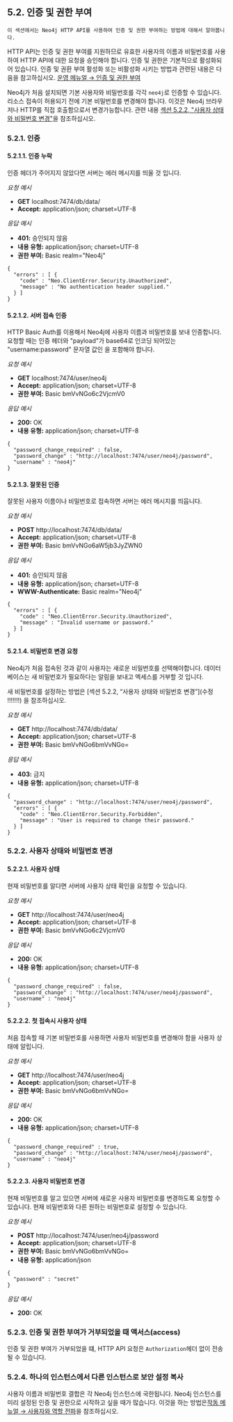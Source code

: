 
## 5.2. 인증 및 권한 부여                  


```
이 섹션에서는 Neo4j HTTP API를 사용하여 인증 및 권한 부여하는 방법에 대해서 알아봅니다.
```

HTTP API는 인증 및 권한 부여를 지원하므로 유효한 사용자의 이름과 비밀번호를 사용하여 HTTP API에 대한 요청을 승인해야 합니다. 인증 및 권한은 기본적으로 활성화되어 있습니다. 인증 및 권환 부여 활성화 또는 비활성화 시키는 방법과 관련된 내용은 다음을 참고하십시오. [운영 메뉴얼 → 인증 및 권한 부여](https://neo4j.com/docs/operations-manual/3.3/security/authentication-authorization/enable/) 
 
Neo4j가 처음 설치되면 기본 사용자와 비밀번호를 각각  ```neo4j```로 인증할 수 있습니다. 리소스 접속이 허용되기 전에 기본 비밀번호를 변경해야 합니다. 이것은 Neo4j 브라우저나 HTTP를 직접 호출함으로서 변경가능합니다. 관련 내용 [섹션 5.2.2, "사용자 상태와 비밀번호 변경"](http-api/authentication)을 참조하십시오. 

### 5.2.1. 인증                     

#### 5.2.1.1. 인증 누락                       

인증 헤더가 주어지지 않았다면 서버는 에러 메시지를 띄울 것 입니다. 

*요청 예시*

+ **GET** localhost:7474/db/data/                     
+ **Accept:** application/json; charset=UTF-8                     

*응답 예시*

+ **401:** 승인되지 않음                   
+ **내용 유형:** application/json; charset=UTF-8                     
+ **권한 부여:** Basic realm="Neo4j"                     

```
{
  "errors" : [ {
    "code" : "Neo.ClientError.Security.Unauthorized",
    "message" : "No authentication header supplied."
  } ]
}
```

#### 5.2.1.2. 서버 접속 인증                        

HTTP Basic Auth를 이용해서 Neo4j에 사용자 이름과 비밀번호를 보내 인증합니다. 요청할 때는 인증 헤더와 "payload"가 base64로 인코딩 되어있는 "username:password" 문자열 값인 <payload>을 포함해야 합니다. 

*요청 예시*

+ **GET** localhost:7474/user/neo4j                     
+ **Accept:** application/json; charset=UTF-8                     
+ **권한 부여:** Basic bmVvNGo6c2VjcmV0                     

*응답 예시*

+ **200:** OK                     
+ **내용 유형:** application/json; charset=UTF-8                     

```
{
  "password_change_required" : false,
  "password_change" : "http://localhost:7474/user/neo4j/password",
  "username" : "neo4j"
}
```


#### 5.2.1.3. 잘못된 인증                       

잘못된 사용자 이름이나 비밀번호로 접속하면 서버는 에러 메시지를 띄웁니다. 

*요청 예시*

+ **POST**  http://localhost:7474/db/data/                     
+ **Accept:** application/json; charset=UTF-8                     
+ **권한 부여:** Basic bmVvNGo6aW5jb3JyZWN0                     

*응답 예시*

+ **401:** 승인되지 않음                    
+ **내용 유형:** application/json; charset=UTF-8                     
+ **WWW-Authenticate:** Basic realm="Neo4j"                     

```
{
  "errors" : [ {
    "code" : "Neo.ClientError.Security.Unauthorized",
    "message" : "Invalid username or password."
  } ]
}
```

#### 5.2.1.4. 비밀번호 변경 요청       

Neo4j가 처음 접속된 것과 같이 사용자는 새로운 비밀번호를 선택해야합니다. 데이터 베이스는 새 비밀번호가 필요하다는 알림을 보내고 엑세스를 거부할 것 입니다. 

새 비밀번호를 설정하는 방법은 [섹션 5.2.2, “사용자 상태와 비밀번호 변경”](수정 !!!!!!!) 을 참조하십시오. 

*요청 예시*

+ **GET**  http://localhost:7474/db/data/                     
+ **Accept:** application/json; charset=UTF-8                     
+ **권한 부여:** Basic bmVvNGo6bmVvNGo=                     


*응답 예시*

+ **403:** 금지                     
+ **내용 유형:** application/json; charset=UTF-8                     

```
{
  "password_change" : "http://localhost:7474/user/neo4j/password",
  "errors" : [ {
    "code" : "Neo.ClientError.Security.Forbidden",
    "message" : "User is required to change their password."
  } ]
}
```

### 5.2.2. 사용자 상태와 비밀번호 변경 

#### 5.2.2.1. 사용자 상태

현재 비밀번호를 알다면 서버에 사용자 상태 확인을 요청할 수 있습니다. 


*요청 예시*

+ **GET**  http://localhost:7474/user/neo4j                     
+ **Accept:** application/json; charset=UTF-8                     
+ **권한 부여:** Basic bmVvNGo6c2VjcmV0                     

*응답 예시*

+ **200:** OK                     
+ **내용 유형:** application/json; charset=UTF-8                     

```
{
  "password_change_required" : false,
  "password_change" : "http://localhost:7474/user/neo4j/password",
  "username" : "neo4j"
}
```

#### 5.2.2.2. 첫 접속시 사용자 상태

처음 접속할 때 기본 비밀번호를 사용하면 사용자 비밀번호를 변경해야 함을 사용자 상태에 알립니다. 

*요청 예시*

+ **GET**  http://localhost:7474/user/neo4j                     
+ **Accept:** application/json; charset=UTF-8                     
+ **권한 부여:** Basic bmVvNGo6bmVvNGo=                     

*응답 예시*

+ **200:** OK                     
+ **내용 유형:** application/json; charset=UTF-8                     

```
{
  "password_change_required" : true,
  "password_change" : "http://localhost:7474/user/neo4j/password",
  "username" : "neo4j"
}
```

#### 5.2.2.3. 사용자 비밀번호 변경

현재 비밀번호를 알고 있으면 서버에 새로운 사용자 비밀번호를 변경하도록 요청할 수 있습니다. 현재 비밀번호와 다른 원하는 비밀번호로 설정할 수 있습니다. 

*요청 예시*

+ **POST**  http://localhost:7474/user/neo4j/password                     
+ **Accept:** application/json; charset=UTF-8                     
+ **권한 부여:** Basic bmVvNGo6bmVvNGo=                     
+ **내용 유형:** application/json                     

```
{
  "password" : "secret"
}
```

*응답 예시*

+ **200:** OK                     


### 5.2.3. 인증 및 권한 부여가 거부되었을 때 액서스(access)     

인증 및 권한 부여가 거부되었을 떄, HTTP API 요청은 ```Authorization```헤더 없이 전송될 수 있습니다.          

### 5.2.4. 하나의 인스턴스에서 다른 인스턴스로 보안 설정 복사 

사용자 이름과 비밀번호 결합은 각 Neo4j 인스턴스에 국한됩니다. Neo4j 인스턴스를 미리 설정된 인증 및 권한으로 시작하고 싶을 때가 많습니다. 이것을 하는 방법은[작동 메뉴얼 → 사용자와 역할 전파](https://neo4j.com/docs/operations-manual/3.3/security/authentication-authorization/native-user-role-management/propagate-users-and-roles)을 참조하십시오.

